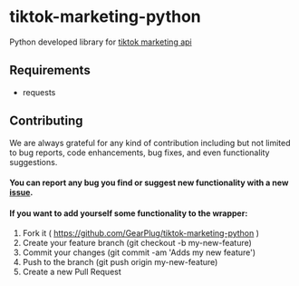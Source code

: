 # tiktok-marketing-python

Python developed library for [tiktok marketing api](https://ads.tiktok.com/marketing_api/docs)

## Requirements
- requests

## Contributing
We are always grateful for any kind of contribution including but not limited to bug reports, code enhancements, bug fixes, and even functionality suggestions.

#### You can report any bug you find or suggest new functionality with a new [issue](https://github.com/GearPlug/tiktok-marketing-python/issues).

#### If you want to add yourself some functionality to the wrapper:
1. Fork it ( https://github.com/GearPlug/tiktok-marketing-python )
2. Create your feature branch (git checkout -b my-new-feature)
3. Commit your changes (git commit -am 'Adds my new feature')
4. Push to the branch (git push origin my-new-feature)
5. Create a new Pull Request